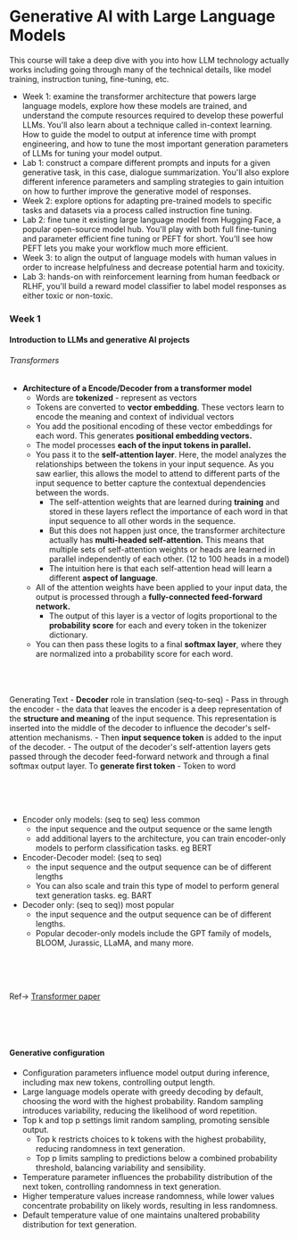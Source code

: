 # Generative AI with Large Language Models

This course will take a deep dive with you into how LLM technology actually works including going through many of the technical details, like model training, instruction tuning, fine-tuning, etc.

- Week 1: examine the transformer architecture that powers large language models, explore how these models are trained, and understand the compute resources required to develop these powerful LLMs. You'll also learn about a technique called in-context learning. How to guide the model to output at inference time with prompt engineering, and how to tune the most important generation parameters of LLMs for tuning your model output. 
- Lab 1: construct a compare different prompts and inputs for a given generative task, in this case, dialogue summarization. You'll also explore different inference parameters and sampling strategies to gain intuition on how to further improve the generative model of responses.
- Week 2: explore options for adapting pre-trained models to specific tasks and datasets via a process called instruction fine tuning. 
- Lab 2: fine tune it existing large language model from Hugging Face, a popular open-source model hub. You'll play with both full fine-tuning and parameter efficient fine tuning or PEFT for short. You'll see how PEFT lets you make your workflow much more efficient.
- Week 3: to align the output of language models with human values in order to increase helpfulness and decrease potential harm and toxicity. 
- Lab 3: hands-on with reinforcement learning from human feedback or RLHF, you'll build a reward model classifier to label model responses as either toxic or non-toxic.

### Week 1

#### Introduction to LLMs and generative AI projects


###### Transformers
- **Architecture of a Encode/Decoder from a transformer model**
    - Words are **tokenized** - represent as vectors
    - Tokens are converted to **vector embedding**. These vectors learn to encode the meaning and context of individual vectors
    - You add the positional encoding of these vector embeddings for each word. This generates **positional embedding vectors.**
    - The model processes **each of the input tokens in parallel.** 
    - You pass it to the **self-attention layer**. Here, the model analyzes the relationships between the tokens in your input sequence. As you saw earlier, this allows the model to attend to different parts of the input sequence to better capture the contextual dependencies between the words.
        - The self-attention weights that are learned during **training** and stored in these layers reflect the importance of each word in that input sequence to all other words in the sequence.
        - But this does not happen just once, the transformer architecture actually has **multi-headed self-attention.** This means that multiple sets of self-attention weights or heads are learned in parallel independently of each other. (12 to 100 heads in a model)
        -  The intuition here is that each self-attention head will learn a different **aspect of language**. 
    -  All of the attention weights have been applied to your input data, the output is processed through a **fully-connected feed-forward network.**
        - The output of this layer is a vector of logits proportional to the **probability score** for each and every token in the tokenizer dictionary.
    - You can then pass these logits to a final **softmax layer**, where they are normalized into a probability score for each word.

<br> <br> <br>
Generating Text - **Decoder** role in translation (seq-to-seq)
    - Pass in through the encoder 
    - the data that leaves the encoder is a deep representation of the **structure and meaning** of the input sequence. This representation is inserted into the middle of the decoder to influence the decoder's self-attention mechanisms.
    - Then **input sequence token** is added to the input of the decoder.
    - The output of the decoder's self-attention layers gets passed through the decoder feed-forward network and through a final softmax output layer. To **generate first token**
    - Token to word

<br> <br> <br>
- Encoder only models: (seq to seq) less common
    -  the input sequence and the output sequence or the same length
    - add additional layers to the architecture, you can train encoder-only models to perform classification tasks. eg BERT
- Encoder-Decoder model: (seq to seq)
    - the input sequence and the output sequence can be of different lengths
    - You can also scale and train this type of model to perform general text generation tasks. eg. BART 
- Decoder only: (seq to seq)) most popular
    - the input sequence and the output sequence can be of different lengths.
    - Popular decoder-only models include the GPT family of models, BLOOM, Jurassic, LLaMA, and many more.

<br> <br> <br>

Ref-> [Transformer paper](https://arxiv.org/abs/1706.03762) 

<br> <br> <br>
#### Generative configuration

- Configuration parameters influence model output during inference, including max new tokens, controlling output length.
- Large language models operate with greedy decoding by default, choosing the word with the highest probability.
Random sampling introduces variability, reducing the likelihood of word repetition.
- Top k and top p settings limit random sampling, promoting sensible output.
    - Top k restricts choices to k tokens with the highest probability, reducing randomness in text generation.
    - Top p limits sampling to predictions below a combined probability threshold, balancing variability and sensibility.
- Temperature parameter influences the probability distribution of the next token, controlling randomness in text generation.
- Higher temperature values increase randomness, while lower values concentrate probability on likely words, resulting in less randomness.
- Default temperature value of one maintains unaltered probability distribution for text generation.




